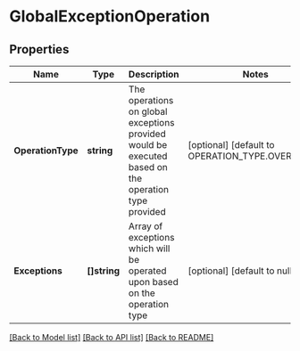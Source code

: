 # GlobalExceptionOperation

## Properties
Name | Type | Description | Notes
------------ | ------------- | ------------- | -------------
**OperationType** | **string** | The operations on global exceptions provided would be executed based on the operation type provided | [optional] [default to OPERATION_TYPE.OVERWRITE]
**Exceptions** | **[]string** | Array of exceptions which will be operated upon based on the operation type | [optional] [default to null]

[[Back to Model list]](../README.md#documentation-for-models) [[Back to API list]](../README.md#documentation-for-api-endpoints) [[Back to README]](../README.md)

